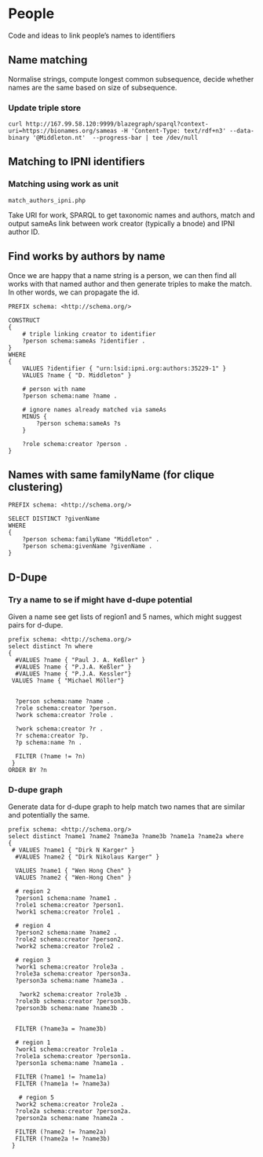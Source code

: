 # People

Code and ideas to link people’s names to identifiers

## Name matching

Normalise strings, compute longest common subsequence, decide whether names are the same based on size of subsequence.

### Update triple store

```
curl http://167.99.58.120:9999/blazegraph/sparql?context-uri=https://bionames.org/sameas -H 'Content-Type: text/rdf+n3' --data-binary '@Middleton.nt'  --progress-bar | tee /dev/null

```

## Matching to IPNI identifiers

### Matching using work as unit

```match_authors_ipni.php```

Take URI for work, SPARQL to get taxonomic names and authors, match and output sameAs link between work creator (typically a bnode) and IPNI author ID.

## Find works by authors by name

Once we are happy that a name string is a person, we can then find all works with that named author and then generate triples to make the match. In other words, we can propagate the id.

```
PREFIX schema: <http://schema.org/>

CONSTRUCT
{
  	# triple linking creator to identifier
    ?person schema:sameAs ?identifier . 
}
WHERE
{ 
  	VALUES ?identifier { "urn:lsid:ipni.org:authors:35229-1" }
  	VALUES ?name { "D. Middleton" }
    
    # person with name
  	?person schema:name ?name .
  	
    # ignore names already matched via sameAs
 	MINUS {
    	?person schema:sameAs ?s
    } 
  
  	?role schema:creator ?person .
}
```

## Names with same familyName (for clique clustering)

```
PREFIX schema: <http://schema.org/>

SELECT DISTINCT ?givenName
WHERE
{ 
  	?person schema:familyName "Middleton" .
    ?person schema:givenName ?givenName .  	
}
```

## D-Dupe

### Try a name to se if might have d-dupe potential

Given a name see get lists of region1 and 5 names, which might suggest pairs for d-dupe.


```
prefix schema: <http://schema.org/>
select distinct ?n where
{
  #VALUES ?name { "Paul J. A. Keßler" }
  #VALUES ?name { "P.J.A. Keßler" }
  #VALUES ?name { "P.J.A. Kessler"}
 VALUES ?name { "Michael Möller"}


  ?person schema:name ?name .
  ?role schema:creator ?person.  
  ?work schema:creator ?role .  
  
  ?work schema:creator ?r .  
  ?r schema:creator ?p. 
  ?p schema:name ?n .
  
  FILTER (?name != ?n)
 }
ORDER BY ?n
```



### D-dupe graph

Generate data for d-dupe graph to help match two names that are similar and potentially the same.


```
prefix schema: <http://schema.org/>
select distinct ?name1 ?name2 ?name3a ?name3b ?name1a ?name2a where
{
 # VALUES ?name1 { "Dirk N Karger" }
  #VALUES ?name2 { "Dirk Nikolaus Karger" }
         
  VALUES ?name1 { "Wen Hong Chen" }
  VALUES ?name2 { "Wen-Hong Chen" }
 
  # region 2
  ?person1 schema:name ?name1 .
  ?role1 schema:creator ?person1.  
  ?work1 schema:creator ?role1 .  
  
  # region 4
  ?person2 schema:name ?name2 .
  ?role2 schema:creator ?person2.  
  ?work2 schema:creator ?role2 .  
  
  # region 3
  ?work1 schema:creator ?role3a .  
  ?role3a schema:creator ?person3a. 
  ?person3a schema:name ?name3a .  
 
   ?work2 schema:creator ?role3b .  
  ?role3b schema:creator ?person3b. 
  ?person3b schema:name ?name3b . 
   
  
  FILTER (?name3a = ?name3b) 
  
  # region 1
  ?work1 schema:creator ?role1a .  
  ?role1a schema:creator ?person1a.  
  ?person1a schema:name ?name1a .
  
  FILTER (?name1 != ?name1a) 
  FILTER (?name1a != ?name3a) 

   # region 5
  ?work2 schema:creator ?role2a .  
  ?role2a schema:creator ?person2a.  
  ?person2a schema:name ?name2a .
  
  FILTER (?name2 != ?name2a) 
  FILTER (?name2a != ?name3b) 
 }
```




